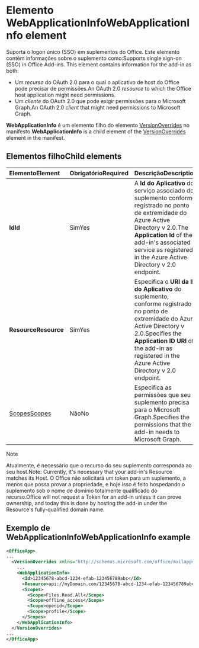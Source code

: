 # <a name="webapplicationinfo-element"></a><span data-ttu-id="b204d-101">Elemento WebApplicationInfo</span><span class="sxs-lookup"><span data-stu-id="b204d-101">WebApplicationInfo element</span></span>

<span data-ttu-id="b204d-102">Suporta o logon único (SSO) em suplementos do Office. Este elemento contém informações sobre o suplemento como:</span><span class="sxs-lookup"><span data-stu-id="b204d-102">Supports single sign-on (SSO) in Office Add-ins. This element contains information for the add-in as both:</span></span>

- <span data-ttu-id="b204d-103">Um *recurso* do OAuth 2.0 para o qual o aplicativo de host do Office pode precisar de permissões.</span><span class="sxs-lookup"><span data-stu-id="b204d-103">An OAuth 2.0 *resource* to which the Office host application might need permissions.</span></span>
- <span data-ttu-id="b204d-104">Um *cliente* do OAuth 2.0 que pode exigir permissões para o Microsoft Graph.</span><span class="sxs-lookup"><span data-stu-id="b204d-104">An OAuth 2.0 *client* that might need permissions to Microsoft Graph.</span></span>

<span data-ttu-id="b204d-105">**WebApplicationInfo** é um elemento filho do elemento [VersionOverrides](versionoverrides.md) no manifesto.</span><span class="sxs-lookup"><span data-stu-id="b204d-105">**WebApplicationInfo** is a child element of the [VersionOverrides](versionoverrides.md) element in the manifest.</span></span>  

## <a name="child-elements"></a><span data-ttu-id="b204d-106">Elementos filho</span><span class="sxs-lookup"><span data-stu-id="b204d-106">Child elements</span></span>

|  <span data-ttu-id="b204d-107">Elemento</span><span class="sxs-lookup"><span data-stu-id="b204d-107">Element</span></span> |  <span data-ttu-id="b204d-108">Obrigatório</span><span class="sxs-lookup"><span data-stu-id="b204d-108">Required</span></span>  |  <span data-ttu-id="b204d-109">Descrição</span><span class="sxs-lookup"><span data-stu-id="b204d-109">Description</span></span>  |
|:-----|:-----|:-----|
|  <span data-ttu-id="b204d-110">**Id**</span><span class="sxs-lookup"><span data-stu-id="b204d-110">**Id**</span></span>    |  <span data-ttu-id="b204d-111">Sim</span><span class="sxs-lookup"><span data-stu-id="b204d-111">Yes</span></span>   |  <span data-ttu-id="b204d-112">A **Id do Aplicativo** do serviço associado do suplemento conforme registrado no ponto de extremidade do Azure Active Directory v 2.0.</span><span class="sxs-lookup"><span data-stu-id="b204d-112">The **Application Id** of the add-in's associated service as registered in the Azure Active Directory v 2.0 endpoint.</span></span>|
|  <span data-ttu-id="b204d-113">**Resource**</span><span class="sxs-lookup"><span data-stu-id="b204d-113">**Resource**</span></span>  |  <span data-ttu-id="b204d-114">Sim</span><span class="sxs-lookup"><span data-stu-id="b204d-114">Yes</span></span>   |  <span data-ttu-id="b204d-115">Especifica o **URI da ID do Aplicativo** do suplemento, conforme registrado no ponto de extremidade do Azure Active Directory v 2.0.</span><span class="sxs-lookup"><span data-stu-id="b204d-115">Specifies the **Application ID URI** of the add-in as registered in the Azure Active Directory v 2.0 endpoint.</span></span>|
|  [<span data-ttu-id="b204d-116">Scopes</span><span class="sxs-lookup"><span data-stu-id="b204d-116">Scopes</span></span>](scopes.md)                |  <span data-ttu-id="b204d-117">Não</span><span class="sxs-lookup"><span data-stu-id="b204d-117">No</span></span>  |  <span data-ttu-id="b204d-118">Especifica as permissões que seu suplemento precisa para o Microsoft Graph.</span><span class="sxs-lookup"><span data-stu-id="b204d-118">Specifies the permissions that the add-in needs to Microsoft Graph.</span></span>  |

> [!NOTE] 
> <span data-ttu-id="b204d-119">Atualmente, é necessário que o recurso do seu suplemento corresponda ao seu host.</span><span class="sxs-lookup"><span data-stu-id="b204d-119">Note: Currently, it's necessary that your add-in's Resource matches its Host.</span></span> <span data-ttu-id="b204d-120">O Office não solicitará um token para um suplemento, a menos que possa provar a propriedade, e hoje isso é feito hospedando o suplemento sob o nome de domínio totalmente qualificado do recurso.</span><span class="sxs-lookup"><span data-stu-id="b204d-120">Office will not request a Token for an add-in unless it can prove ownership, and today this is done by hosting the add-in under the Resource's fully-qualified domain name.</span></span>

## <a name="webapplicationinfo-example"></a><span data-ttu-id="b204d-121">Exemplo de WebApplicationInfo</span><span class="sxs-lookup"><span data-stu-id="b204d-121">WebApplicationInfo example</span></span>

```xml
<OfficeApp>
...
  <VersionOverrides xmlns="http://schemas.microsoft.com/office/mailappversionoverrides" xsi:type="VersionOverridesV1_0">
    ...
    <WebApplicationInfo>
      <Id>12345678-abcd-1234-efab-123456789abc</Id>
      <Resource>api://myDomain.com/12345678-abcd-1234-efab-123456789abc<Resource>
      <Scopes>
        <Scope>Files.Read.All</Scope>
        <Scope>offline_access</Scope>
        <Scope>openid</Scope>
        <Scope>profile</Scope>        
      </Scopes>
    </WebApplicationInfo>
  </VersionOverrides>
...
</OfficeApp>
```
